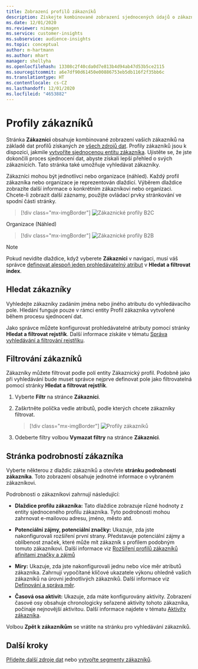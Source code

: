 ```yaml
---
title: Zobrazení profilů zákazníků
description: Získejte kombinované zobrazení sjednocených údajů o zákaznících.
ms.date: 12/01/2020
ms.reviewer: nimagen
ms.service: customer-insights
ms.subservice: audience-insights
ms.topic: conceptual
author: m-hartmann
ms.author: mhart
manager: shellyha
ms.openlocfilehash: 13308c2f40cda0d7e813b4d94ab47d53b5ce2115
ms.sourcegitcommit: a6e7df90d61450e00886753eb5db116f2f35bb6c
ms.translationtype: HT
ms.contentlocale: cs-CZ
ms.lasthandoff: 12/01/2020
ms.locfileid: "4653882"
---
```

# <a name="customer-profiles"></a>Profily zákazníků

Stránka **Zákazníci** obsahuje kombinované zobrazení vašich zákazníků na základě dat profilů získaných ze [všech zdrojů dat](data-sources.md). Profily zákazníků jsou k dispozici, jakmile [vytvoříte sjednocenou entitu zákazníka](data-unification.md). Ujistěte se, že jste dokončili proces sjednocení dat, abyste získali lepší přehled o svých zákaznících. Tato stránka také umožňuje vyhledávat zákazníky.

Zákazníci mohou být jednotlivci nebo organizace (náhled). Každý profil zákazníka nebo organizace je reprezentován dlaždicí. Výběrem dlaždice zobrazíte další informace o konkrétním zákazníkovi nebo organizaci. Chcete-li zobrazit další záznamy, použijte ovládací prvky stránkování ve spodní části stránky.

> [!div class="mx-imgBorder"] 
> ![Zákaznické profily B2C](media/profiles-customers.png "Zákaznické profily B2C")

Organizace (Náhled)
> [!div class="mx-imgBorder"] 
> ![Zákaznické profily B2B](media/profile-customers-b2b.png "Zákaznické profily B2B")

> [!NOTE]
> Pokud nevidíte dlaždice, když vyberete **Zákazníci** v navigaci, musí váš správce [definovat alespoň jeden prohledávatelný atribut](search-filter-index.md) v **Hledat a filtrovat index**.

## <a name="search-for-customers"></a>Hledat zákazníky

Vyhledejte zákazníky zadáním jména nebo jiného atributu do vyhledávacího pole. Hledání funguje pouze v rámci entity Profil zákazníka vytvořené během procesu sjednocení dat.

Jako správce můžete konfigurovat prohledávatelné atributy pomocí stránky **Hledat a filtrovat rejstřík**. Další informace získáte v tématu [Správa vyhledávání a filtrování rejstříku](search-filter-index.md).

## <a name="filter-customers"></a>Filtrování zákazníků

Zákazníky můžete filtrovat podle polí entity Zákaznický profil. Podobně jako při vyhledávání bude muset správce nejprve definovat pole jako filtrovatelná pomocí stránky **Hledat a filtrovat rejstřík**.

1. Vyberte **Filtr** na stránce **Zákazníci**.

2. Zaškrtněte políčka vedle atributů, podle kterých chcete zákazníky filtrovat.

   > [!div class="mx-imgBorder"] 
   > ![Profily zákazníků](media/profiles-customers3.png "Profily zákazníků")

3. Odeberte filtry volbou **Vymazat filtry** na stránce **Zákazníci**.

##  <a name="customer-details-page"></a>Stránka podrobností zákazníka

Vyberte některou z dlaždic zákazníků a otevřete **stránku podrobností zákazníka**. Toto zobrazení obsahuje jednotné informace o vybraném zákazníkovi.

Podrobnosti o zákazníkovi zahrnují následující:

-   **Dlaždice profilu zákazníka:** Tato dlaždice zobrazuje různé hodnoty z entity sjednoceného profilu zákazníka. Tyto podrobnosti mohou zahrnovat e-mailovou adresu, jméno, město atd. 

-   **Potenciální zájmy, potenciální značky:** Ukazuje, zda jste nakonfigurovali rozšíření první strany. Představuje potenciální zájmy a oblíbenost značek, které může mít zákazník s profilem podobným tomuto zákazníkovi. Další informace viz [Rozšíření profilů zákazníků afinitami značky a zájmů](enrichment-microsoft-graph.md)

-   **Míry:** Ukazuje, zda jste nakonfigurovali jednu nebo více měr atributů zákazníka. Zahrnují vypočítané klíčové ukazatele výkonu ohledně vašich zákazníků na úrovni jednotlivých zákazníků. Další informace viz [Definování a správa měr](measures.md).

-   **Časová osa aktivit:** Ukazuje, zda máte konfigurovány aktivity. Zobrazení časové osy obsahuje chronologicky seřazené aktivity tohoto zákazníka, počínaje nejnovější aktivitou. Další informace najdete v tématu [Aktivity zákazníka](activities.md).

Volbou **Zpět k zákazníkům** se vrátíte na stránku pro vyhledávání zákazníků.

## <a name="next-steps"></a>Další kroky

[Přidejte další zdroje dat](data-sources.md) nebo [vytvořte segmenty zákazníků](segments.md).

